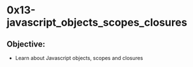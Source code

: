 # 0x13-javascript_objects_scopes_closures
## Objective:
- Learn about Javascript objects, scopes and closures
